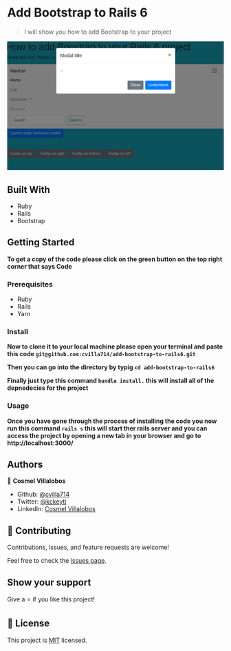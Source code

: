 # Add Bootstrap to Rails 6

> I will show you how to add Bootstrap to your project

![screenshot](./app_screenshot.png)

## Built With

- Ruby
- Rails
- Bootstrap

## Getting Started

**To get a copy of the code please click on the green button on the top right corner that says Code**

### Prerequisites

- Ruby
- Rails
- Yarn

### Install

**Now to clone it to your local machine please open your terminal and paste this code `git@github.com:cvilla714/add-bootstrap-to-rails6.git`**

**Then you can go into the directory by typig `cd add-bootstrap-to-rails6`**

**Finally just type this command `bundle install.` this will install all of the depnedecies for the project**

### Usage

**Once you have gone through the process of installing the code you now run this command `rails s` this will start ther rails server and you can access the project by opening a new tab in your browser and go to http://localhost:3000/**

## Authors

👤 **Cosmel Villalobos**

- Github: [@cvilla714](https://github.com/cvilla714)
- Twitter: [@kckeyti](https://twitter.com/kckeyti)
- LinkedIn: [Cosmel Villalobos](https://www.linkedin.com/in/cosvilla/)

## 🤝 Contributing

Contributions, issues, and feature requests are welcome!

Feel free to check the [issues page](https://github.com/cvilla714/add-bootstrap-to-rails6/pulls).

## Show your support

Give a ⭐️ if you like this project!

## 📝 License

This project is [MIT](https://github.com/cvilla714/add-bootstrap-to-rails6/blob/master/LICENSE) licensed.
